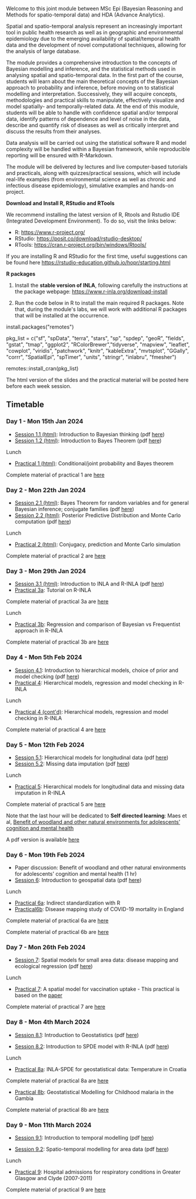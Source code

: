 
Welcome to this joint module between MSc Epi (Bayesian Reasoning and Methods for spatio-temporal data) and HDA (Advance Analytics).

Spatial and spatio-temporal analysis represent an increasingly important tool in public health research as well as in geographic and environmental epidemiology due to the emerging availability of spatial/temporal health data and the development of novel computational techniques, allowing for the analysis of large database.  

The module provides a comprehensive introduction to the concepts of Bayesian modelling and inference, and the statistical methods used in analysing spatial and spatio-temporal data.  In the first part of the course, students will learn about the main theoretical concepts of the Bayesian approach to probability and inference, before moving on to statistical modelling and interpretation. Successively, they will acquire concepts, methodologies and practical skills to manipulate, effectively visualize and model spatially- and temporally-related data. At the end of this module, students will be able to handle with confidence spatial and/or temporal data, identify patterns of dependence and level of noise in the data, describe and quantify risk of diseases as well as critically interpret and discuss the results from their analyses.  

Data analysis will be carried out using the statistical software R and model complexity will be handled within a Bayesian framework, while reproducible reporting will be ensured with R-Markdown. 

The module will be delivered by lectures and live computer-based tutorials and practicals, along with quizzes/practical sessions, which will include real-life examples (from environmental science as well as chronic and infectious disease epidemiology), simulative examples and hands-on project.  

**Download and Install R, RStudio and RTools**

We recommend installing the latest version of R, Rtools and Rstudio IDE (Integrated Development Environment). To do so, visit the links below:

- R: https://www.r-project.org/
- RStudio: https://posit.co/download/rstudio-desktop/
- RTools: https://cran.r-project.org/bin/windows/Rtools/

If you are installing R and RStudio for the first time, useful suggestions can be found here https://rstudio-education.github.io/hopr/starting.html

**R packages**

1. Install the **stable version of INLA**, following carefully the instructions at the package webpage: https://www.r-inla.org/download-install

2. Run the code below in R to install the main required R packages.
Note that, during the module's labs, we will work with additional R packages that will be installed at the occurrence.

install.packages("remotes")

pkg_list = c("sf", "spData", "terra", "stars", "sp", "spdep", "geoR", "fields", "gstat", "tmap", "ggplot2", "RColorBrewer","tidyverse", "mapview", "leaflet", "cowplot", "viridis", "patchwork", "knitr", "kableExtra", "mvtsplot", "GGally", "corrr", "SpatialEpi", "spTimer", "units", "stringr", "inlabru", "fmesher")

remotes::install_cran(pkg_list)

The html version of the slides and the practical material will be posted here before each week session.

## Timetable
### Day 1 - Mon 15th Jan 2024

- [Session 1.1 (html)](Session1.1): Introduction to Bayesian thinking (pdf [here](Session1.1/Session1.1.pdf))
- [Session 1.2 (html)](Session1.2): Introduction to Bayes Theorem (pdf [here](Session1.2/Session1.2.pdf))

Lunch

- [Practical 1 (html)](Practical1): Conditional/joint probability and Bayes theorem 

Complete material of practical 1 are [here](Practical1/Practical1.zip)

### Day 2 - Mon 22th Jan 2024

- [Session 2.1 (html)](Session2.1): Bayes Theorem for random variables and for general Bayesian inference; conjugate families (pdf [here](Session2.1/Session2.1.pdf))
- [Session 2.2 (html)](Session2.2): Posterior Predictive Distribution and Monte Carlo computation (pdf [here](Session2.2/Session2.2.pdf))

Lunch

- [Practical 2 (html)](Practical2): Conjugacy, prediction and Monte Carlo simulation

Complete material of practical 2 are [here](Practical2/Practical2.zip)

### Day 3 - Mon 29th Jan 2024

- [Session 3.1 (html)](Session3.1): Introduction to INLA and R-INLA (pdf [here](Session3.1/Session3.1.pdf))
- [Practical 3a](Practical3a): Tutorial on R-INLA

Complete material of practical 3a are [here](Practical3a/Practical3a.zip)

Lunch

- [Practical 3b](Practical3b): Regression and comparison of Bayesian vs Frequentist approach in R-INLA 

Complete material of practical 3b are [here](Practical3b/Practical3b.zip)

### Day 4 - Mon 5th Feb 2024

- [Session 4.1](Session4.1): Introduction to hierarchical models, choice of prior and model checking (pdf [here](Session4.1/Session4.1.pdf))
- [Practical 4](Practical4): Hierarchical models, regression and model checking in R-INLA

Lunch

- [Practical 4 (cont'd)](Practical4): Hierarchical models, regression and model checking in R-INLA

Complete material of practical 4 are [here](Practical4/Practical4.zip)


### Day 5 - Mon 12th Feb 2024

- [Session 5.1](Session5.1): Hierarchical models for longitudinal data (pdf [here](Session5.1/Session5.1.pdf))
- [Session 5.2](Session5.2): Missing data imputation (pdf [here](Session5.2/Session5.2.pdf))

Lunch

- [Practical 5](Practical5): Hierarchical models for longitudinal data and missing data imputation in R-INLA

Complete material of practical 5 are [here](Practical5/Practical5.zip)

Note that the last hour will be dedicated  to **Self directed learning**:  Maes et al, [Benefit of woodland and other natural environments for adolescents’ cognition and mental health](https://www.nature.com/articles/s41893-021-00751-1)

A pdf version is available [here](Practical5/s41893-021-00751-1.pdf)

### Day 6 - Mon 19th Feb 2024

- Paper discussion: Benefit of woodland and other natural environments for adolescents' cognition and mental health (1 hr)
- [Session 6](Session6):  Introduction to geospatial data (pdf [here](Session6/Session6.pdf))

Lunch

- [Practical 6a](Practical6a): Indirect standardization with R
- [Practical6b](Practical6b): Disease mapping study of COVID-19 mortality in England

Complete material of practical 6a are [here](Practical6a/Practical6a.zip)

Complete material of practical 6b are [here](Practical6b/Practical6b.zip)

### Day 7 - Mon 26th Feb 2024

- [Session 7](Session7): Spatial models for small area data: disease mapping and ecological regression (pdf [here](Session7/Session7.pdf))

Lunch

- [Practical 7](Practical7): A spatial model for vaccination uptake - This practical is based on the [paper](https://link.springer.com/article/10.1007/s10654-022-00905-1)

Complete material of practical 7 are [here](Practical7/Practical7.zip)

### Day 8 - Mon 4th March 2024

- [Session 8.1](Session8.1): Introduction to Geostatistics (pdf [here](Session8.1/Session8.1.pdf))

- [Session 8.2](Session8.2):  Introduction to SPDE model with R-INLA (pdf [here](Session8.2/Session8.2.pdf))

Lunch

- [Practical 8a](Practical8a): INLA-SPDE for geostatistical data: Temperature in Croatia

Complete material of practical 8a are [here](Practical8a/Practical8a.zip)

- [Practical 8b](Practical8b): Geostatistical Modelling for Childhood malaria in the Gambia

Complete material of practical 8b are [here](Practical8b/Practical8b.zip)

### Day 9 - Mon 11th March 2024

- [Session 9.1](Session9.1): Introduction to temporal modelling (pdf [here](Session9.1/Session9.1.pdf))

- [Session 9.2](Session9.2): Spatio-temporal modelling for area data (pdf [here](Session9.2/Session9.2.pdf))

Lunch

- [Practical 9](Practical9): Hospital admissions for respiratory conditions in Greater Glasgow and Clyde (2007-2011)

Complete material of practical 9 are [here](Practical9/Practical9.zip)


